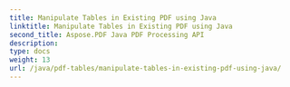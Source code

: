 ```yaml
---
title: Manipulate Tables in Existing PDF using Java
linktitle: Manipulate Tables in Existing PDF using Java
second_title: Aspose.PDF Java PDF Processing API
description: 
type: docs
weight: 13
url: /java/pdf-tables/manipulate-tables-in-existing-pdf-using-java/
---
```

